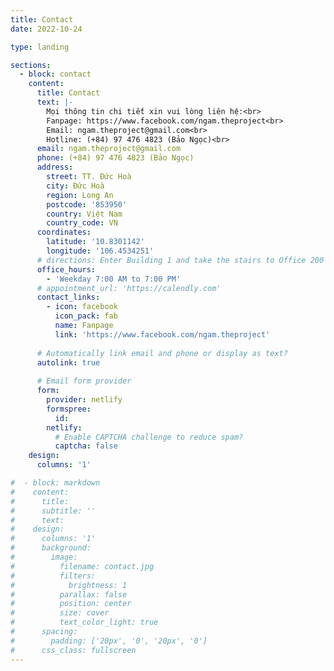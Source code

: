 ```yaml
---
title: Contact
date: 2022-10-24

type: landing

sections:
  - block: contact
    content:
      title: Contact
      text: |-
        Mọi thông tin chi tiết xin vui lòng liên hệ:<br>
        Fanpage: https://www.facebook.com/ngam.theproject<br>
        Email: ngam.theproject@gmail.com<br>
        Hotline: (+84) 97 476 4823 (Bảo Ngọc)<br>
      email: ngam.theproject@gmail.com
      phone: (+84) 97 476 4823 (Bảo Ngọc)
      address:
        street: TT. Đức Hoà
        city: Đức Hoà
        region: Long An
        postcode: '853950'
        country: Việt Nam
        country_code: VN
      coordinates:
        latitude: '10.8301142'
        longitude: '106.4534251'
      # directions: Enter Building 1 and take the stairs to Office 200 on Floor 2
      office_hours:
        - 'Weekday 7:00 AM to 7:00 PM'
      # appointment_url: 'https://calendly.com'
      contact_links:
        - icon: facebook
          icon_pack: fab
          name: Fanpage
          link: 'https://www.facebook.com/ngam.theproject'
    
      # Automatically link email and phone or display as text?
      autolink: true
    
      # Email form provider
      form:
        provider: netlify
        formspree:
          id:
        netlify:
          # Enable CAPTCHA challenge to reduce spam?
          captcha: false
    design:
      columns: '1'

#  - block: markdown
#    content:
#      title:
#      subtitle: ''
#      text:
#    design:
#      columns: '1'
#      background:
#        image: 
#          filename: contact.jpg
#          filters:
#            brightness: 1
#          parallax: false
#          position: center
#          size: cover
#          text_color_light: true
#      spacing:
#        padding: ['20px', '0', '20px', '0']
#      css_class: fullscreen
---
```

